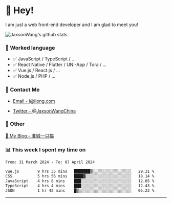 # 👋 Hey!

I am just a web front-end developer and I am glad to meet you!

![JaxsonWang's github stats](https://github-readme-stats.vercel.app/api?username=JaxsonWang&&show_icons=true&&title_color=1abc9c&&icon_color=1abc9c)


### 📝 Worked language

- ✅ JavaScript / TypeScript / ...
- ✅ React Native / Flutter / UNI-App / Tora / ...
- ✅ Vue.js / React.js / ...
- ✅ Node.js / PHP / ...

### 📮 Contact Me

- [Email - i@iiong.com](mailto:i@iiong.com)

- [Twitter - @JaxsonWangChina](https://twitter.com/JaxsonWangChina)

### 🤪 Other

[📌 My Blog - 淮城一只猫](https://iiong.com)

### 📊 This week I spent my time on

<!--START_SECTION:waka-->

```txt
From: 31 March 2024 - To: 07 April 2024

Vue.js        9 hrs 35 mins   ███████▒░░░░░░░░░░░░░░░░░   29.31 %
CSS           5 hrs 56 mins   ████▓░░░░░░░░░░░░░░░░░░░░   18.14 %
JavaScript    4 hrs 8 mins    ███░░░░░░░░░░░░░░░░░░░░░░   12.65 %
TypeScript    4 hrs 4 mins    ███░░░░░░░░░░░░░░░░░░░░░░   12.43 %
JSON          1 hr 42 mins    █▒░░░░░░░░░░░░░░░░░░░░░░░   05.23 %
```

<!--END_SECTION:waka-->

---
